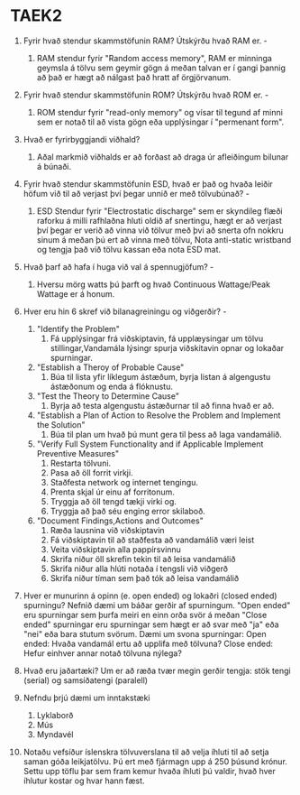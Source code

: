 # TAEK2

1. Fyrir hvað stendur skammstöfunin RAM? Útskýrðu hvað RAM er. -
	1. RAM stendur fyrir "Random access memory", RAM er minninga geymsla á tölvu sem geymir gögn á meðan talvan er í gangi þannig að það er hægt að nálgast það hratt af örgjörvanum.

2. Fyrir hvað stendur skammstöfunin ROM? Útskýrðu hvað ROM er. -
	1. ROM stendur fyrir "read-only memory" og vísar til tegund af minni sem er notað til að vista gögn eða upplýsingar í "permenant form".

3. Hvað er fyrirbyggjandi viðhald?
	1. Aðal markmið viðhalds er að forðast að draga úr afleiðingum bilunar á búnaði.

4. Fyrir hvað stendur skammstöfunin ESD, hvað er það og hvaða leiðir 	höfum við til að verjast því þegar unnið er með tölvubúnað? -
	1. ESD Stendur fyrir "Electrostatic discharge" sem er skyndileg flæði raforku á milli rafhlaðna hluti oldið af snertingu, hægt er að verjast því þegar er verið að vinna við tölvur með þvi að snerta ofn nokkru sinum á meðan þú ert að vinna með tölvu, Nota anti-static wristband og tengja það við tölvu kassan eða nota ESD mat.

5. Hvað þarf að hafa í huga við val á spennugjöfum? -
	1. Hversu mörg watts þú þarft og hvað Continuous Wattage/Peak Wattage er á honum.

6. Hver eru hin 6 skref við bilanagreiningu og viðgerðir? -
	1. "Identify the Problem"
		1. Fá upplýsingar frá viðskiptavin, fá upplæysingar um tölvu stillingar,Vandamála lýsingr spurja viðskitavin opnar og lokaðar spurningar.
	2. "Establish a Theroy of Probable Cause"
		1. Búa til lista yfir líklegum ástæðum, byrja listan á algengustu ástæðonum og enda á flóknustu.
	3. "Test the Theory to Determine Cause"
		1. Byrja að testa algengustu ástæðurnar til að finna hvað er að.
	4. "Establish a Plan of Action to Resolve the Problem and Implement the Solution"
		1. Búa til plan um hvað þú munt gera til þess að laga vandamálið.
	5. "Verify Full System Functionality and if Applicable Implement Preventive Measures"
		1. Restarta tölvuni.
		2. Pasa að öll forrit virkji.
		3. Staðfesta network og internet tengingu.
		4. Prenta skjal úr einu af forritonum.
		5. Tryggja að öll tengd tækji virki og.
		6. Tryggja að það séu enging error skilaboð.
	6. "Document Findings,Actions and Outcomes"
		1. Ræða lausnina við viðskiptavin
		2. Fá viðskiptavin til að staðfesta að vandamálið væri leist
		3. Veita viðskiptavin alla pappírsvinnu
		4. Skrifa niður öll skrefin tekin til að leisa vandamálið
		5. Skrifa niður alla hlúti notaða í tengsli við viðgerð
		6. Skrifa niður tíman sem það tók að leisa vandamálið

7. Hver er munurinn á opinn (e. open ended) og lokaðri (closed ended)
spurningu?
Nefnið dæmi um báðar gerðir af spurningum.
	"Open ended" eru spurningar sem þurfa meiri en einn orða svör á meðan "Close ended" spurningar eru spurningar sem hægt er að svar með "ja" eða "nei" eða bara stutum svörum. Dæmi um svona spurningar: 
	Open ended: Hvaða vandamál ertu að upplifa með tölvuna?
	Close ended: Hefur einhver annar notað tölvuna nýlega?

8. Hvað eru jaðartæki?
	 Um er að ræða tvær megin gerðir tengja:  stök tengi (serial) og samsíðatengi (paralell)

9. Nefndu þrjú dæmi um inntakstæki
	1. Lyklaborð
	2. Mús
	3. Myndavél

10. Notaðu vefsíður íslenskra tölvuverslana til að velja íhluti til að setja saman góða leikjatölvu. Þú ert með fjármagn upp á 250 þúsund krónur. Settu upp töflu þar sem
fram kemur hvaða íhluti þú valdir, hvað hver íhlutur kostar og hvar hann fæst.

